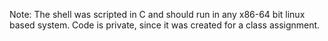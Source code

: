 Note: The shell was scripted in C and should run in any x86-64 bit linux based system. Code is private, since it was created for a class assignment.
